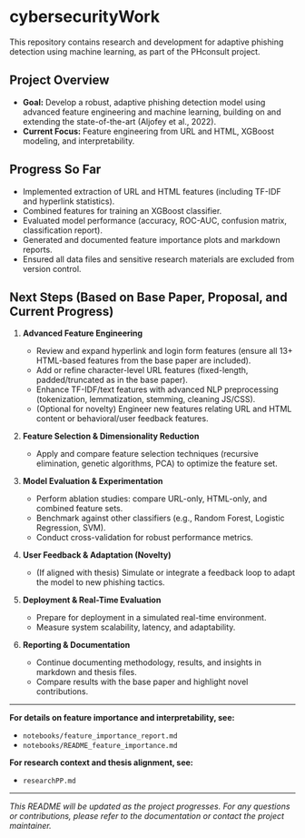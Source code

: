 # cybersecurityWork

This repository contains research and development for adaptive phishing detection using machine learning, as part of the PHconsult project.

## Project Overview
- **Goal:** Develop a robust, adaptive phishing detection model using advanced feature engineering and machine learning, building on and extending the state-of-the-art (Aljofey et al., 2022).
- **Current Focus:** Feature engineering from URL and HTML, XGBoost modeling, and interpretability.

## Progress So Far
- Implemented extraction of URL and HTML features (including TF-IDF and hyperlink statistics).
- Combined features for training an XGBoost classifier.
- Evaluated model performance (accuracy, ROC-AUC, confusion matrix, classification report).
- Generated and documented feature importance plots and markdown reports.
- Ensured all data files and sensitive research materials are excluded from version control.

## Next Steps (Based on Base Paper, Proposal, and Current Progress)

1. **Advanced Feature Engineering**
   - Review and expand hyperlink and login form features (ensure all 13+ HTML-based features from the base paper are included).
   - Add or refine character-level URL features (fixed-length, padded/truncated as in the base paper).
   - Enhance TF-IDF/text features with advanced NLP preprocessing (tokenization, lemmatization, stemming, cleaning JS/CSS).
   - (Optional for novelty) Engineer new features relating URL and HTML content or behavioral/user feedback features.

2. **Feature Selection & Dimensionality Reduction**
   - Apply and compare feature selection techniques (recursive elimination, genetic algorithms, PCA) to optimize the feature set.

3. **Model Evaluation & Experimentation**
   - Perform ablation studies: compare URL-only, HTML-only, and combined feature sets.
   - Benchmark against other classifiers (e.g., Random Forest, Logistic Regression, SVM).
   - Conduct cross-validation for robust performance metrics.

4. **User Feedback & Adaptation (Novelty)**
   - (If aligned with thesis) Simulate or integrate a feedback loop to adapt the model to new phishing tactics.

5. **Deployment & Real-Time Evaluation**
   - Prepare for deployment in a simulated real-time environment.
   - Measure system scalability, latency, and adaptability.

6. **Reporting & Documentation**
   - Continue documenting methodology, results, and insights in markdown and thesis files.
   - Compare results with the base paper and highlight novel contributions.

---

**For details on feature importance and interpretability, see:**
- `notebooks/feature_importance_report.md`
- `notebooks/README_feature_importance.md`

**For research context and thesis alignment, see:**
- `researchPP.md`

---

_This README will be updated as the project progresses. For any questions or contributions, please refer to the documentation or contact the project maintainer._
